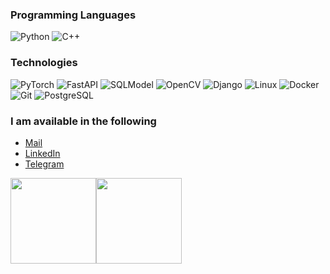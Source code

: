 ### Programming Languages

![Python](https://img.shields.io/badge/-Python-yellow?&logo=Python)
![C++](https://img.shields.io/badge/-C++-blue?&logo=c%2b%2b&logoColor=00599C)

### Technologies

![PyTorch](https://img.shields.io/badge/-PyTorch-000?&logo=PyTorch)
![FastAPI](https://img.shields.io/badge/-FastAPI-000?&logo=FastAPI)
![SQLModel](https://img.shields.io/badge/-SQLModel-000?&logo=Hibernate)
![OpenCV](https://img.shields.io/badge/-OpenCV-000?&logo=OpenCV)
![Django](https://img.shields.io/badge/-Django-000?&logo=Django)
![Linux](https://img.shields.io/badge/-Linux-000?&logo=Linux)
![Docker](https://img.shields.io/badge/-Docker-000?&logo=Docker)
![Git](https://img.shields.io/badge/-Git-000?&logo=Git)
![PostgreSQL](https://img.shields.io/badge/-postgresql-000?&logo=postgresql)

### I am available in the following 
- [Mail](mailto:nourollah.am@gmail.com) 
- [LinkedIn](https://www.linkedin.com/in/amnrl/)
- [Telegram](https://t.me/nourollah_am)

<!-- ### Machine Learning Projects

[![](https://img.shields.io/badge/-🧬%20NeuralNetworkFromScratch-000)](https://github.com/Nourollah/NeuralNetworkFromScratch)
[![](https://img.shields.io/badge/-🦠%20Python%20ImageProcessing-000)](https://github.com/Nourollah/Python_ImageProcessing)

 -->

<img height="137px" src="https://github-readme-stats.vercel.app/api?username=Nourollah&hide_title=true&hide_border=true&show_icons=true&include_all_commits=true&count_private=true&line_height=21&text_color=000&icon_color=000&bg_color=0,ea6161,ffc64d,fffc4d,52fa5a&theme=graywhite" /><!-- wi*quL3fcV --><img height="137px" src="https://github-readme-stats.vercel.app/api/top-langs/?username=Nourollah&hide=html&hide_title=true&hide_border=true&layout=compact&langs_count=6&exclude_repo=comp426,Redventures-Movie-Quotes&text_color=000&icon_color=fff&bg_color=0,52fa5a,4dfcff,c64dff&theme=graywhite" />
